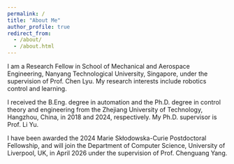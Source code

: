 ```yaml
---
permalink: /
title: "About Me"
author_profile: true
redirect_from: 
  - /about/
  - /about.html
---
```


I am a Research Fellow in School of Mechanical and Aerospace Engineering, Nanyang Technological University, Singapore, under the supervision of Prof. Chen Lyu. My research interests include robotics control and learning. 

I received the B.Eng. degree in automation and the Ph.D. degree in control theory and engineering from the Zhejiang University of Technology, Hangzhou, China, in 2018
and 2024, respectively. My Ph.D. supervisor is Prof. Li Yu. 

I have been awarded the 2024 Marie Skłodowska-Curie Postdoctoral Fellowship, and will join the Department of Computer Science, University of Liverpool, UK, in April 2026 under the supervision of Prof. Chenguang Yang.

